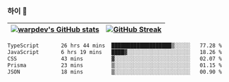 
### 하이 👋
[![warpdev's GitHub stats](https://github-readme-stats.vercel.app/api?username=warpdev&show_icons=true&theme=vue-dark)](#) |[![GitHub Streak](https://github-readme-streak-stats.herokuapp.com/?user=warpdev&theme=dark)](#)
--- | --- |
<!--START_SECTION:waka-->

```txt
TypeScript       26 hrs 44 mins  ███████████████████▒░░░░░   77.28 %
JavaScript       6 hrs 19 mins   ████▓░░░░░░░░░░░░░░░░░░░░   18.26 %
CSS              43 mins         ▓░░░░░░░░░░░░░░░░░░░░░░░░   02.07 %
Prisma           23 mins         ▒░░░░░░░░░░░░░░░░░░░░░░░░   01.15 %
JSON             18 mins         ▒░░░░░░░░░░░░░░░░░░░░░░░░   00.90 %
```

<!--END_SECTION:waka-->

<!--
**warpdev/warpdev** is a ✨ _special_ ✨ repository because its `README.md` (this file) appears on your GitHub profile.

Here are some ideas to get you started:

- 🔭 I’m currently working on ...
- 🌱 I’m currently learning ...
- 👯 I’m looking to collaborate on ...
- 🤔 I’m looking for help with ...
- 💬 Ask me about ...
- 📫 How to reach me: ...
- 😄 Pronouns: ...
- ⚡ Fun fact: ...
-->
